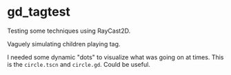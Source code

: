 # gd_tagtest

Testing some techniques using RayCast2D.

Vaguely simulating children playing tag.

I needed some dynamic "dots" to visualize what was going on at times. This is the `circle.tscn` and `circle.gd`. Could be useful.

